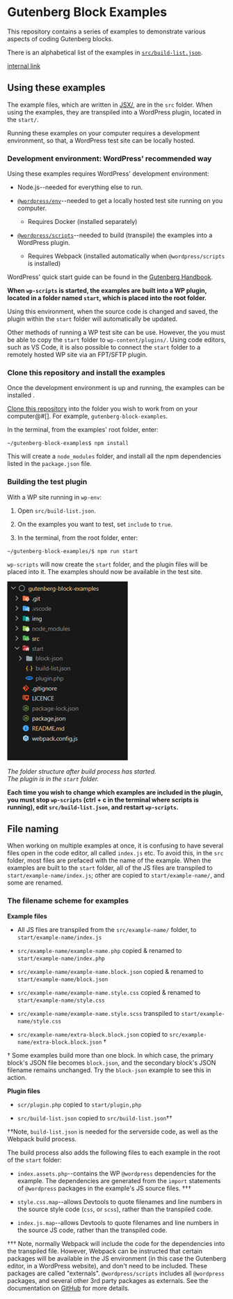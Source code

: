 # Gutenberg Block Examples

This repository contains a series of examples to demonstrate various aspects of coding Gutenberg blocks.

There is an alphabetical list of the examples in [`src/build-list.json`](./src/build-list.json).

[internal link](#development-environment-wordpress-recommended-way)

## Using these examples

The example files, which are written in [JSX/](https://react.dev/learn/writing-markup-with-jsx), are in the `src` folder. When using the examples, they are transpiled into a WordPress plugin, located in the `start/`.

Running these examples on your computer requires a development environment, so that, a WordPress test site can be locally hosted.

### Development environment: WordPress' recommended way

Using these examples requires WordPress' development environment:

- Node.js--needed for everything else to run.

- [`@wordpress/env`](https://developer.wordpress.org/block-editor/reference-guides/packages/packages-env/)--needed to get a locally hosted test site running on you computer.

  - Requires Docker (installed separately)

- [`@wordpress/scripts`](https://developer.wordpress.org/block-editor/reference-guides/packages/packages-scripts/)--needed to build (transpile) the examples into a WordPress plugin.

  - Requires Webpack (installed automatically when `@wordpress/scripts` is installed)

WordPress' quick start guide can be found in the [Gutenberg Handbook](https://developer.wordpress.org/block-editor/getting-started/devenv/#quick-start).

**When `wp-scripts` is started, the examples are built into a WP plugin, located in a folder named `start`, which is placed into the root folder.**

Using this environment, when the source code is changed and saved, the plugin within the `start` folder will automatically be updated.

Other methods of running a WP test site can be use. However, the you must be able to copy the `start` folder to `wp-content/plugins/`. Using code editors, such as VS Code, it is also possible to connect the `start` folder to a remotely hosted WP site via an FPT/SFTP plugin.

### Clone this repository and install the examples

Once the development environment is up and running, the examples can be installed .

[Clone this repository](https://docs.github.com/en/repositories/creating-and-managing-repositories/cloning-a-repository) into the folder you wish to work from on your computer@#[]. For example, `gutenberg-block-examples`.

In the terminal, from the examples' root folder, enter:

```
~/gutenberg-block-examples$ npm install
```

This will create a `node_modules` folder, and install all the npm dependencies listed in the `package.json` file.

### Building the test plugin

With a WP site running in `wp-env`:

1. Open `src/build-list.json`.

2. On the examples you want to test, set `include` to `true`.

3. In the terminal, from the root folder, enter:

```
~/gutenberg-block-examples/$ npm run start
```

`wp-scripts` will now create the `start` folder, and the plugin files will be placed into it. The examples should now be available in the test site.

![The folder structure in VS Code](img/folder-structure.png)

*The folder structure after build process has started.*  
*The plugin is in the `start` folder.*

**Each time you wish to change which examples are included in the plugin, you must stop `wp-scripts` (ctrl + c in the terminal where scripts is running), edit `src/build-list.json`, and restart `wp-scripts`.**

## File naming

When working on multiple examples at once, it is confusing to have several files open in the code editor, all called `index.js` etc. To avoid this, in the `src` folder, most files are prefaced with the name of the example. When the examples are built to the `start` folder, all of the JS files are transpiled to `start/example-name/index.js`; other are copied to `start/example-name/`, and some are renamed.

### The filename scheme for examples

**Example files**

- All JS files are transpiled from the `src/example-name/` folder, to `start/example-name/index.js`

- `src/example-name/example-name.php` copied & renamed to `start/example-name/index.php`

- `src/example-name/example-name.block.json` copied & renamed to `start/example-name/block.json`

- `src/example-name/example-name.style.css` copied & renamed to `start/example-name/style.css`

- `src/example-name/example-name.style.scss` transpiled to `start/example-name/style.css`

- `src/example-name/extra-block.block.json` copied to `src/example-name/extra-block.block.json` †

† Some examples build more than one block. In which case, the primary block's JSON file becomes `block.json`, and the secondary block's JSON filename remains unchanged. Try the `block-json` example to see this in action.

**Plugin files**

- `scr/plugin.php` copied to `start/plugin,php`

- `src/build-list.json` copied to `src/build-list.json`††

††Note, `build-list.json` is needed for the serverside code, as well as the Webpack build process.

The build process also adds the following files to each example in the root of the `start` folder:

- `index.assets.php`--contains the WP `@wordpress` dependencies for the example. The dependencies are generated from the `import` statements of `@wordpress` packages in the example's JS source files. †††

- `style.css.map`--allows Devtools to quote filenames and line numbers in the source style code (`css`, or `scss`), rather than the transpiled code.

- `index.js.map`--allows Devtools to quote filenames and line numbers in the source JS code, rather than the transpiled code.

††† Note, normally Webpack will include the code for the dependencies into the transpiled file. However, Webpack can be instructed that certain packages will be available in the JS environment (in this case the Gutenberg editor, in a WordPress website), and don't need to be included. These packages are called "externals". `@wordpress/scripts` includes all `@wordpress` packages, and several other 3rd party packages as externals. See the documentation on [GitHub](https://github.com/WordPress/gutenberg/blob/trunk/packages/dependency-extraction-webpack-plugin/README.md#webpack) for more details.

